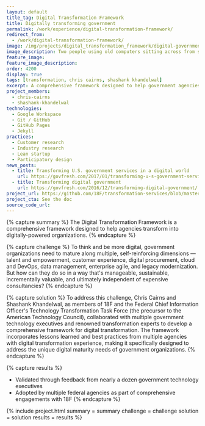```yaml
---
layout: default
title_tag: Digital Transformation Framework
title: Digitally transforming government
permalink: /work/experience/digital-transformation-framework/
redirect_from:
  - /work/digital-transformation-framework/
image: /img/projects/digital_transformation_framework/digital-government-transformation.svg
image_description: Two people using old computers sitting across from someone using a modern computer.
feature_image:
feature_image_description:
order: 4200
display: true
tags: [transformation, chris cairns, shashank khandelwal]
excerpt: A comprehensive framework designed to help government agencies transform into digitally-powered organizations.
project_members:
  - chris-cairns
  - shashank-khandelwal
technologies:
  - Google Workspace
  - Git / GitHub
  - GitHub Pages
  - Jekyll
practices:
  - Customer research
  - Industry research
  - Lean startup
  - Participatory design
news_posts:
  - title: Transforming U.S. government services in a digital world
    url: https://govfresh.com/2017/01/transforming-u-s-government-services-digital-world/
  - title: Transforming digital government
    url: https://govfresh.com/2016/12/transforming-digital-government/
project_url: https://github.com/18F/transformation-services/blob/master/18F-Transformation-Terraform-DECK.pdf
project_cta: See the doc
source_code_url:
---
```


{% capture summary %}
The Digital Transformation Framework is a comprehensive framework designed
to help agencies transform into digitally-powered organizations.
{% endcapture %}

{% capture challenge %}
To think and be more digital, government organizations need to mature along
multiple, self-reinforcing dimensions — talent and empowerment, customer experience,
digital procurement, cloud and DevOps, data management, enterprise agile, and legacy
modernization. But how can they do so in a way that's manageable, sustainable,
incrementally valuable, and ultimately independent of expensive consultancies?
{% endcapture %}

{% capture solution %}
To address this challenge, Chris Cairns and Shashank Khandelwal, as members of 18F and
the Federal Chief Information Officer's Technology Transformation Task Force (the precursor
to the American Technology Council), collaborated with multiple government technology executives
and renowned transformation experts to develop a comprehensive framework for digital transformation. The framework
incorporates lessons learned and best practices from multiple agencies with digital
transformation experience, making it specifically designed to address the unique digital
maturity needs of government organizations.
{% endcapture %}

{% capture results %}
- Validated through feedback from nearly a dozen government technology executives
- Adopted by multiple federal agencies as part of comprehensive engagements with 18F
{% endcapture %}

{% include project.html
  summary = summary
  challenge = challenge
  solution = solution
  results = results
%}
